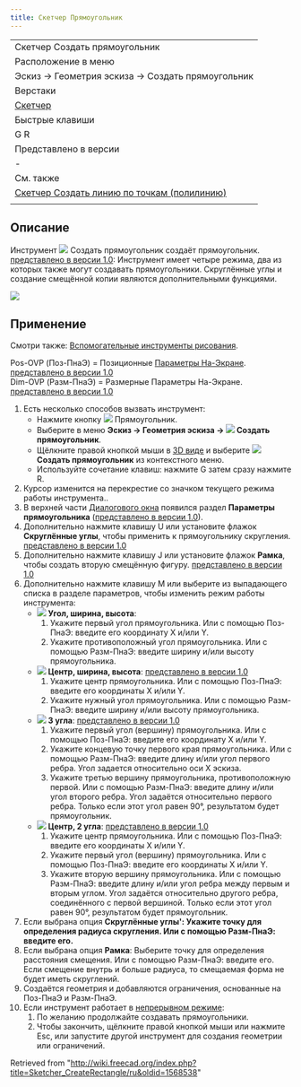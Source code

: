 ```yaml
---
title: Скетчер Прямоугольник
---
```


|                                                                                                         |
| ------------------------------------------------------------------------------------------------------- |
| Скетчер Создать прямоугольник                                                                           |
| Расположение в меню                                                                                     |
| Эскиз → Геометрия эскиза → Создать прямоугольник                                                        |
| Верстаки                                                                                                |
| [Скетчер](/Sketcher_Workbench/ru "Sketcher Workbench/ru")                                               |
| Быстрые клавиши                                                                                         |
| G R                                                                                                     |
| Представлено в версии                                                                                   |
| -                                                                                                       |
| См. также                                                                                               |
| [Скетчер Создать линию по точкам (полилинию)](/Sketcher_CreatePolyline/ru "Sketcher CreatePolyline/ru") |
|                                                                                                         |

## Описание

Инструмент ![](/images/Sketcher_CreateRectangle.svg) Создать прямоугольник создаёт прямоугольник. [представлено в версии 1.0](/Release_notes_1.0/ru "Release notes 1.0/ru"): Инструмент имеет четыре режима, два из которых также могут создавать прямоугольники. Скруглённые углы и создание смещённой копии являются дополнительными функциями.

![](/images/SketcherCreateRectangleExample.png)

## Применение

Смотри также: [Вспомогательные инструменты рисования](/Sketcher_Workbench/ru#Drawing_aids "Sketcher Workbench/ru").

Pos-OVP (Поз-ПнаЭ) = Позиционные [Параметры На-Экране](/Sketcher_Preferences/ru#General "Sketcher Preferences/ru"). [представлено в версии 1.0](/Release_notes_1.0/ru "Release notes 1.0/ru")  
Dim-OVP (Разм-ПнаЭ) = Размерные Параметры На-Экране. [представлено в версии 1.0](/Release_notes_1.0/ru "Release notes 1.0/ru")

1. Есть несколько способов вызвать инструмент:
   - Нажмите кнопку ![](/images/Sketcher_CreateRectangle.svg) Прямоугольник.
   - Выберите в меню **Эскиз → Геометрия эскиза → ![](/images/Sketcher_CreateRectangle.svg) Создать прямоугольник**.
   - Щёлкните правой кнопкой мыши в [3D виде](/3D_view/ru "3D view/ru") и выберите **![](/images/Sketcher_CreateRectangle.svg)Создать прямоугольник** из контекстного меню.
   - Используйте сочетание клавиш: нажмите G затем сразу нажмите R.
2. Курсор изменится на перекрестие со значком текущего режима работы инструмента..
3. В верхней части [Диалогового окна](/Sketcher_Dialog/ru "Sketcher Dialog/ru") появился раздел **Параметры прямоугольника** ([представлено в версии 1.0](/Release_notes_1.0/ru "Release notes 1.0/ru")).
4. Дополнительно нажмите клавишу U или установите флажок **Скруглённые углы**, чтобы применить к прямоугольнику скругления. [представлено в версии 1.0](/Release_notes_1.0/ru "Release notes 1.0/ru")
5. Дополнительно нажмите клавишу J или установите флажок **Рамка**, чтобы создать вторую смещённую фигуру. [представлено в версии 1.0](/Release_notes_1.0/ru "Release notes 1.0/ru")
6. Дополнительно нажмите клавишу M или выберите из выпадающего списка в разделе параметров, чтобы изменить режим работы инструмента:
   - ![](/images/Sketcher_CreateRectangle.svg) **Угол, ширина, высота**:
     1. Укажите первый угол прямоугольника. Или с помощью Поз-ПнаЭ: введите его координату X и/или Y.
     2. Укажите противоположный угол прямоугольника. Или с помощью Разм-ПнаЭ: введите ширину и/или высоту прямоугольника.
   - ![](/images/Sketcher_CreateRectangle_Center.svg) **Центр, ширина, высота**: [представлено в версии 1.0](/Release_notes_1.0/ru "Release notes 1.0/ru")
     1. Укажите центр прямоугольника. Или с помощью Поз-ПнаЭ: введите его координаты X и/или Y.
     2. Укажите нужный угол прямоугольника. Или с помощью Разм-ПнаЭ: введите ширину и/или высоту прямоугольника.
   - ![](/images/Sketcher_CreateRectangle3Points.svg) **3 угла**: [представлено в версии 1.0](/Release_notes_1.0/ru "Release notes 1.0/ru")
     1. Укажите первый угол (вершину) прямоугольника. Или с помощью Поз-ПнаЭ: введите его координату X и/или Y.
     2. Укажите концевую точку первого края прямоугольника. Или с помощью Разм-ПнаЭ: введите длину и/или угол первого ребра. Угол задается относительно оси X эскиза.
     3. Укажите третью вершину прямоугольника, противоположную первой. Или с помощью Разм-ПнаЭ: введите длину и/или угол второго ребра. Угол задаётся относительно первого ребра. Только если этот угол равен 90°, результатом будет прямоугольник.
   - ![](/images/Sketcher_CreateRectangle3Points_Center.svg) **Центр, 2 угла**: [представлено в версии 1.0](/Release_notes_1.0/ru "Release notes 1.0/ru")
     1. Укажите центр прямоугольника. Или с помощью Поз-ПнаЭ: введите его координаты X и/или Y.
     2. Укажите первый угол (вершину) прямоугольника. Или с помощью Поз-ПнаЭ: введите его координаты X и/или Y.
     3. Укажите вторую вершину прямоугольника. Или с помощью Разм-ПнаЭ: введите длину и/или угол ребра между первым и вторым углом. Угол задаётся относительно другого ребра, соединённого с первой вершиной. Только если этот угол равен 90°, результатом будет прямоугольник.
7. Если выбрана опция **Скруглённые углы': Укажите точку для определения радиуса скругления. Или с помощью Разм-ПнаЭ: введите его.**
8. Если выбрана опция **Рамка**: Выберите точку для определения расстояния смещения. Или с помощью Разм-ПнаЭ: введите его. Если смещение внутрь и больше радиуса, то смещаемая форма не будет иметь скруглений.
9. Создаётся геометрия и добавляются ограничения, основанные на Поз-ПнаЭ и Разм-ПнаЭ.
10. Если инструмент работает в [непрерывном режиме](/Sketcher_Workbench#Continue_modes/ru "Sketcher Workbench"):
    1. По желанию продолжайте создавать прямоугольники.
    2. Чтобы закончить, щёлкните правой кнопкой мыши или нажмите Esc, или запустите другой инструмент для создания геометрии или ограничений.

Retrieved from "<http://wiki.freecad.org/index.php?title=Sketcher_CreateRectangle/ru&oldid=1568538>"
